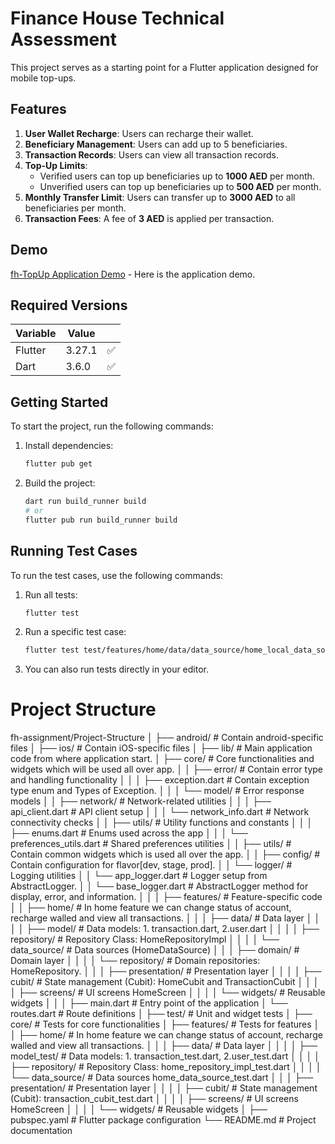 # Finance House Technical Assessment

This project serves as a starting point for a Flutter application designed for mobile top-ups.

## Features

1. **User Wallet Recharge**: Users can recharge their wallet.
2. **Beneficiary Management**: Users can add up to 5 beneficiaries.
3. **Transaction Records**: Users can view all transaction records.
4. **Top-Up Limits**:
   - Verified users can top up beneficiaries up to **1000 AED** per month.
   - Unverified users can top up beneficiaries up to **500 AED** per month.
5. **Monthly Transfer Limit**: Users can transfer up to **3000 AED** to all beneficiaries per month.
6. **Transaction Fees**: A fee of **3 AED** is applied per transaction.

## Demo

[fh-TopUp Application Demo](https://www.youtube.com/watch?v=cOMhJ_YKKas) - Here is the application demo.

## Required Versions

| Variable | Value  |   |
|----------|--------| - |
| Flutter  | 3.27.1 | ✅ |
| Dart     | 3.6.0  | ✅ |

## Getting Started

To start the project, run the following commands:

1. Install dependencies:
   ```bash
   flutter pub get
   ```

2. Build the project:
   ```bash
   dart run build_runner build
   # or
   flutter pub run build_runner build
   ```

## Running Test Cases

To run the test cases, use the following commands:

1. Run all tests:
   ```bash
   flutter test
   ```

2. Run a specific test case:
   ```bash
   flutter test test/features/home/data/data_source/home_local_data_source_test.dart
   ```

3. You can also run tests directly in your editor.
# Project Structure
fh-assignment/Project-Structure
│
├── android/                     # Contain android-specific files
│
├── ios/                         # Contain iOS-specific files
│
├── lib/                         # Main application code from where application start.
│   ├── core/                    # Core functionalities and widgets which will be used all over app.
│   │   ├── error/               # Contain error type and handling functionality
│   │   │   ├── exception.dart    # Contain exception type enum and Types of Exception.
│   │   │   └── model/           # Error response models
│   │   ├── network/             # Network-related utilities
│   │   │   ├── api_client.dart   # API client setup
│   │   │   └── network_info.dart  # Network connectivity checks
│   │   ├── utils/               # Utility functions and constants
│   │   │   ├── enums.dart        # Enums used across the app
│   │   │   └── preferences_utils.dart # Shared preferences utilities
│   │   ├── utils/               # Contain common widgets which is used all over the app.
│   │   ├── config/               # Contain configuration for flavor[dev, stage, prod].
│   │   └── logger/              # Logging utilities
│   │       └── app_logger.dart   # Logger setup from AbstractLogger.
│   │       └── base_logger.dart   # AbstractLogger method for display, error, and information.
│   │
│   ├── features/                # Feature-specific code
│   │   ├── home/                # In home feature we can change status of account, recharge walled and view all transactions.
│   │   │   ├── data/            # Data layer
│   │   │   │   ├── model/       # Data models: 1. transaction.dart, 2.user.dart
│   │   │   │   ├── repository/   # Repository Class: HomeRepositoryImpl
│   │   │   │   └── data_source/  # Data sources (HomeDataSource)
│   │   │   ├── domain/          # Domain layer
│   │   │   │   └── repository/   # Domain repositories: HomeRepository.
│   │   │   ├── presentation/     # Presentation layer
│   │   │   │   ├── cubit/       # State management (Cubit): HomeCubit and TransactionCubit
│   │   │   │   ├── screens/     # UI screens HomeScreen
│   │   │   │   └── widgets/     # Reusable widgets
│   │
│   ├── main.dart                 # Entry point of the application
│   └── routes.dart               # Route definitions
│
├── test/                         # Unit and widget tests
│   ├── core/                    # Tests for core functionalities
│   ├── features/                # Tests for features
│   │   ├── home/                # In home feature we can change status of account, recharge walled and view all transactions.
│   │   │   ├── data/            # Data layer
│   │   │   │   ├── model_test/       # Data models: 1. transaction_test.dart, 2.user_test.dart
│   │   │   │   ├── repository/   # Repository Class: home_repository_impl_test.dart
│   │   │   │   └── data_source/  # Data sources home_data_source_test.dart
│   │   │   ├── presentation/     # Presentation layer
│   │   │   │   ├── cubit/       # State management (Cubit): transaction_cubit_test.dart
│   │   │   │   ├── screens/     # UI screens HomeScreen
│   │   │   │   └── widgets/     # Reusable widgets
│
├── pubspec.yaml                  # Flutter package configuration
└── README.md                     # Project documentation



